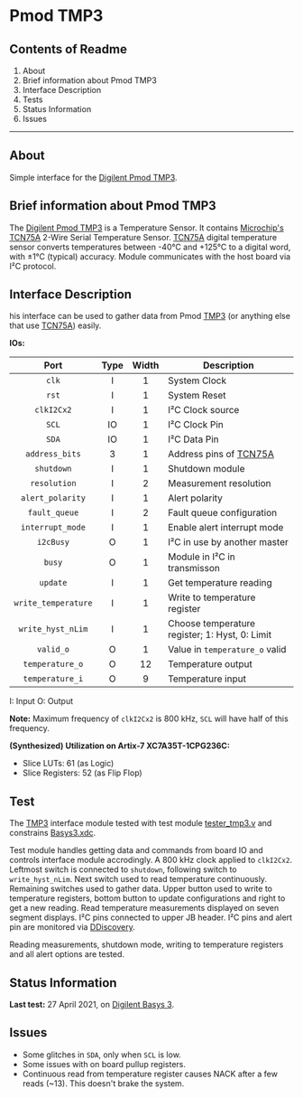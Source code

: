 # Pmod TMP3

## Contents of Readme

1. About
2. Brief information about Pmod TMP3
3. Interface Description
4. Tests
5. Status Information
6. Issues

---

## About

Simple interface for the [Digilent Pmod TMP3](https://reference.digilentinc.com/reference/pmod/pmodtmp3/start).

## Brief information about Pmod TMP3

The [Digilent Pmod TMP3](https://reference.digilentinc.com/reference/pmod/pmodtmp3/start) is a Temperature Sensor. It contains [Microchip's TCN75A](https://ww1.microchip.com/downloads/en/DeviceDoc/21935D.pdf) 2-Wire Serial Temperature Sensor. [TCN75A](https://ww1.microchip.com/downloads/en/DeviceDoc/21935D.pdf) digital  temperature sensor converts temperatures between -40°C and +125°C to a digital word, with ±1°C (typical) accuracy. Module communicates with the host board via I²C protocol.

## Interface Description

his interface can be used to gather data from Pmod [TMP3](https://reference.digilentinc.com/reference/pmod/pmodtmp3/start) (or anything else that use [TCN75A](https://ww1.microchip.com/downloads/en/DeviceDoc/21935D.pdf)) easily.

**IOs:**

|   Port   | Type | Width |  Description |
| :------: | :----: | :----: | ------ |
|  `clk`   |   I   | 1 | System Clock |
|  `rst`   |   I   | 1 | System Reset |
|  `clkI2Cx2`   |   I   | 1 | I²C Clock source |
|  `SCL`   |   IO   | 1 | I²C Clock Pin |
|  `SDA`   |   IO   | 1 | I²C Data Pin |
|  `address_bits`   |   3   | 1 | Address pins of [TCN75A](https://ww1.microchip.com/downloads/en/DeviceDoc/21935D.pdf) |
|  `shutdown`   |   I   | 1 | Shutdown module |
|  `resolution`   |   I   | 2 | Measurement resolution |
|  `alert_polarity`   |   I   | 1 | Alert polarity |
|  `fault_queue`   |   I   | 2 | Fault queue configuration |
|  `interrupt_mode`   |   I   | 1 | Enable alert interrupt mode |
|  `i2cBusy`   |   O   | 1 | I²C in use by another master |
|  `busy`   |   O   | 1 | Module in I²C in transmisson |
|  `update`   |   I   | 1 | Get temperature reading |
|  `write_temperature`   |   I   | 1 | Write to temperature register |
|  `write_hyst_nLim`   |   I   | 1 | Choose temperature register; 1: Hyst, 0: Limit |
|  `valid_o`   |   O   | 1 | Value in `temperature_o` valid |
|  `temperature_o`   |   O   | 12 | Temperature output |
|  `temperature_i`   |   O   | 9 | Temperature input |

I: Input  O: Output

**Note:** Maximum frequency of `clkI2Cx2` is 800 kHz, `SCL` will have half of this frequency.

**(Synthesized) Utilization on Artix-7 XC7A35T-1CPG236C:**

* Slice LUTs: 61 (as Logic)
* Slice Registers: 52 (as Flip Flop)

## Test

The [TMP3](https://reference.digilentinc.com/reference/pmod/pmodtmp3/start) interface module tested with test module [tester_tmp3.v](Test/tester_tmp3.v) and constrains [Basys3.xdc](Test/Basys3.xdc).

Test module handles getting data and commands from board IO and controls interface module accrodingly. A 800 kHz clock applied to `clkI2Cx2`. Leftmost switch is connected to `shutdown`, following switch to `write_hyst_nLim`. Next switch used to read temperature continuously. Remaining switches used to gather data. Upper button used to write to temperature registers, bottom button to update configurations and right to get a new reading. Read temperature measurements displayed on seven segment displays. I²C pins connected to upper JB header. I²C pins and alert pin are monitored via [DDiscovery](https://reference.digilentinc.com/reference/instrumentation/digital-discovery/start).

Reading measurements, shutdown mode, writing to temperature registers and all alert options are tested.

## Status Information

**Last test:** 27 April 2021, on [Digilent Basys 3](https://reference.digilentinc.com/reference/programmable-logic/basys-3/reference-manual).

## Issues

* Some glitches in `SDA`, only when `SCL` is low.
* Some issues with on board pullup registers.
* Continuous read from temperature register causes NACK after a few reads (~13). This doesn't brake the system.
